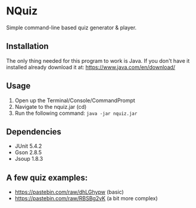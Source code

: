 # NQuiz
Simple command-line based quiz generator & player.

## Installation
The only thing needed for this program to work is Java. If you don't have it installed already download it at: <https://www.java.com/en/download/> 

## Usage
1. Open up the Terminal/Console/CommandPrompt
1. Navigate to the nquiz.jar (cd)
1. Run the following command: `java -jar nquiz.jar`

## Dependencies
- JUnit 5.4.2
- Gson 2.8.5
- Jsoup 1.8.3

## A few quiz examples:
- https://pastebin.com/raw/dhLGhypw (basic)
- https://pastebin.com/raw/RBSBg2vK (a bit more complex)